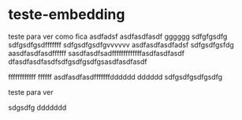 # teste-embedding

teste para ver como fica
asdfadsf
asdfasdfasdf
gggggg
sdfgfgsdfg
sdfgsdfgsdfffffff
sdfgsdfgsdfgvvvvvv
asdfasdfasdfadsf
sdfgsdfgsfdg
aasdfasdfasdffffff
sasdfasdfsadfffffffffffffasdfasdfasdf
dfasdfasdfasdfsdfgsdfgsdfgsasdfasdfasdf

ffffffffffff
ffffff
asdfasdfasdfffffffdddddd
dddddd
sdfgsdfgsdfgsdfg


teste para ver


sdgsdfg
ddddddd
